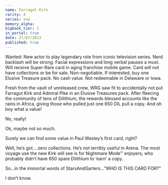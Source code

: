 ```yaml
---
name: Farragut Kirk
rarity: 4
series: snw
memory_alpha:
bigbook_tier: 2
in_portal: true
date: 27/07/2023
published: true
---
```


Wanted: New actor to play legendary role from iconic television series. Nerd backlash will be strong. Facial expressions and long verbal pauses a must. Will receive Super-Rare card in aging franchise mobile game. Card will not have collections or be for sale. Non-negotiable. If interested, buy one Elusive Treasure pack. No cash value. Not redeemable in Delaware or Iowa.  

Fresh from the vault of unreleased crew, WRG saw fit to accidentally not put Farragut Kirk and Admiral Pike in an Elusive Treasures pack. After fleecing the community of tens of Dilithium, the rewards blessed accounts like the rains in Africa, giving those who pulled just one 650 DIL pull a copy. And oh boy what a value!

No, really!  

Ok, maybe not so much.

Surely we can find *some* value in Paul Wesley’s first card, right?

Well, he’s got....zero collections.  He’s not terribly useful in Arena.  The most voyage use the new Kirk will see is for Nightmare Mode™ enjoyers, who probably didn’t have 650 spare Dilithium to ‘earn’ a copy.

So...in the immortal words of StarsAndGarters...”WHO IS THIS CARD FOR?”

I don’t know.
